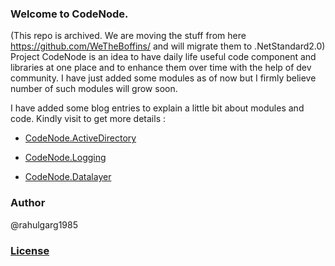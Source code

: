 ### Welcome to CodeNode. 
(This repo is archived. We are moving the stuff from here https://github.com/WeTheBoffins/ and will migrate them to .NetStandard2.0)
Project CodeNode is an idea to have daily life useful code component and libraries at one place and to enhance them over time with the help of dev community. 
I have just added some modules as of now but I firmly believe number of such modules will grow soon.

I have added some blog entries to explain a little bit about modules and code.
Kindly visit to get more details :

* [CodeNode.ActiveDirectory](http://www.codingeek.com/dotnet/active-directory-search-module)

* [CodeNode.Logging](http://www.codingeek.com/dotnet/logger)

* [CodeNode.Datalayer](http://www.codingeek.com/dotnet/codenode-datalayer-a-complete-ado-net-wrapper)


### Author
@rahulgarg1985

### [License](http://opensource.org/licenses/mit-license.php)
